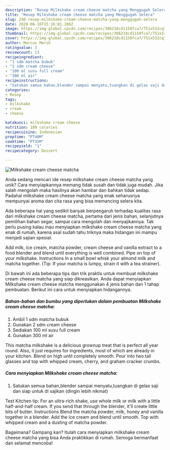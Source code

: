 ```yaml
---
description: "Resep Milkshake cream cheese matcha yang Menggugah Selera"
title: "Resep Milkshake cream cheese matcha yang Menggugah Selera"
slug: 246-resep-milkshake-cream-cheese-matcha-yang-menggugah-selera
date: 2020-06-16T15:16:01.286Z
image: https://img-global.cpcdn.com/recipes/306218cd1150fca7/751x532cq70/milkshake-cream-cheese-matcha-foto-resep-utama.jpg
thumbnail: https://img-global.cpcdn.com/recipes/306218cd1150fca7/751x532cq70/milkshake-cream-cheese-matcha-foto-resep-utama.jpg
cover: https://img-global.cpcdn.com/recipes/306218cd1150fca7/751x532cq70/milkshake-cream-cheese-matcha-foto-resep-utama.jpg
author: Marcus Marsh
ratingvalue: 3
reviewcount: 13
recipeingredient:
- "1 sdm matcha bubuk"
- "2 sdm cream cheese"
- "100 ml susu full cream"
- "300 ml air"
recipeinstructions:
- "Satukan semua bahan,blender sampai menyatu,tuangkan di gelas saji dan siap untuk di sajikan (dingin lebih nikmat)"
categories:
- Resep
tags:
- milkshake
- cream
- cheese

katakunci: milkshake cream cheese 
nutrition: 189 calories
recipecuisine: Indonesian
preptime: "PT40M"
cooktime: "PT35M"
recipeyield: "1"
recipecategory: Dessert

---
```



![Milkshake cream cheese matcha](https://img-global.cpcdn.com/recipes/306218cd1150fca7/751x532cq70/milkshake-cream-cheese-matcha-foto-resep-utama.jpg)

Anda sedang mencari ide resep milkshake cream cheese matcha yang unik? Cara menyiapkannya memang tidak susah dan tidak juga mudah. Jika salah mengolah maka hasilnya akan hambar dan bahkan tidak sedap. Padahal milkshake cream cheese matcha yang enak seharusnya mempunyai aroma dan cita rasa yang bisa memancing selera kita.

Ada beberapa hal yang sedikit banyak berpengaruh terhadap kualitas rasa dari milkshake cream cheese matcha, pertama dari jenis bahan, selanjutnya pemilihan bahan segar, sampai cara mengolah dan menyajikannya. Tak perlu pusing kalau mau menyiapkan milkshake cream cheese matcha yang enak di rumah, karena asal sudah tahu triknya maka hidangan ini mampu menjadi sajian spesial.

Add milk, ice cream, matcha powder, cream cheese and vanilla extract to a food blender and blend until everything is well combined. Pipe on top of your milkshake. Instructions In a small bowl whisk your almond milk and matcha together. (Tip: If your matcha is lumpy, strain it with a tea strainer).


Di bawah ini ada beberapa tips dan trik praktis untuk membuat milkshake cream cheese matcha yang siap dikreasikan. Anda dapat menyiapkan Milkshake cream cheese matcha menggunakan 4 jenis bahan dan 1 tahap pembuatan. Berikut ini cara untuk menyiapkan hidangannya.

<!--inarticleads1-->

##### Bahan-bahan dan bumbu yang diperlukan dalam pembuatan Milkshake cream cheese matcha:

1. Ambil 1 sdm matcha bubuk
1. Gunakan 2 sdm cream cheese
1. Sediakan 100 ml susu full cream
1. Gunakan 300 ml air


This matcha milkshake is a delicious grownup treat that is perfect all year round. Also, it just requires for ingredients, most of which are already in your kitchen. Blend on high until completely smooth. Pour into two tall glasses and top with whipped cream, cherry, and graham cracker crumbs. 

<!--inarticleads2-->

##### Cara menyiapkan Milkshake cream cheese matcha:

1. Satukan semua bahan,blender sampai menyatu,tuangkan di gelas saji dan siap untuk di sajikan (dingin lebih nikmat)


Test Kitchen tip: For an ultra-rich shake, use whole milk or milk with a little half-and-half cream. If you send that through the blender, it&#39;ll create little bits of butter. Instructions Blend the matcha powder, milk, honey and vanilla together in a blender. Add the ice cream and blend until smooth. Top with whipped cream and a dusting of matcha powder. 

Bagaimana? Gampang kan? Itulah cara menyiapkan milkshake cream cheese matcha yang bisa Anda praktikkan di rumah. Semoga bermanfaat dan selamat mencoba!
